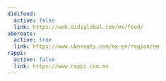 ```yaml
---
didifood:
  active: false
  link: https://web.didiglobal.com/mx/food/
ubereats:
  active: true
  link: https://www.ubereats.com/mx-en/region/em
rappi:
  active: false
  link: https://www.rappi.com.mx
---
```

